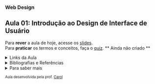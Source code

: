 ### Web Design
## Aula 01: Introdução ao Design de Interface de Usuário

Para **rever** a aula de hoje, acesse os [slides](https://www.canva.com/design/DAFuvCfXXkk/tVYjxy0FdBd5r9cD3n9gpw/edit?utm_content=DAFuvCfXXkk&utm_campaign=designshare&utm_medium=link2&utm_source=sharebutton). <br>
Para **praticar** os termos e conceitos, faça o [quiz](https://pages.github.com/). ** Ainda não criado **

<details>
<summary>Links da Aula</summary>

Notion <br>
●[Projeto de Equipe](https://awesome-van-64d.notion.site/Livraria-Drachen-3a2f946befae4058b97f3b4d3ce0d322?pvs=4)

Extensão Chrome <br>
●[GoFullPage](https://chrome.google.com/webstore/detail/gofullpage-full-page-scre/fdpohaocaechififmbbbbbknoalclacl?utm_source=ext_sidebar&hl=pt-BR)

Figma <br>
●[Projeto Base](https://www.figma.com/file/Lk1j090fkZcutgecncrZDJ/Livraria-Drachen?type=whiteboard&node-id=0-1)<br>

</details>

<details>
<summary>Bibliografias e Referências</summary>

| Assunto | Referência |
| :-----: | :--------: |
| Briefing |   [Link1](https://profandreagarcia.files.wordpress.com/2015/05/briefingparadesenvolvimentodewebsites-131127064357-phpapp02.pdf) [Link2](https://neilpatel.com/br/blog/como-criar-um-briefing/)    |
| Notion | [Link1](https://www.notion.so/pt-br/help/guides/notion-fit-tool-ecosystem) [Link2](https://www.oitchau.com.br/blog/como-usar-o-notion/#:~:text=O%20Notion%20%C3%A9%20uma%20ferramenta,lembretes%20em%20um%20s%C3%B3%20lugar) |
| RoadMap | [Link1](https://miro.com/pt/agile/o-que-e-roadmap/) [Link2](https://fia.com.br/blog/roadmap/) |
| Benchmarking | [Link1](https://fia.com.br/blog/benchmarking-o-que-e-objetivo-tipos-como-fazer-e-exemplos/#:~:text=Basicamente%2C%20o%20benchmarking%20consiste%20em,sobre%20sua%20carreira%2C%20por%20exemplo.) [Link2](https://resultadosdigitais.com.br/marketing/benchmarking/) |
| MoodBoard | [Link1](https://rockcontent.com/br/blog/moodboard/) [Link2](https://www.canva.com/pt_br/aprenda/moodboard/) |
| Prototipagem | [Link1](https://49educacao.com.br/mvp/prototipagem/) [Link2](https://medium.com/aela/quais-s%C3%A3o-as-melhores-ferramentas-de-prototipagem-de-interface-ui-ux-9b36155eef7a) |

</details>

<details>
<summary>Para saber mais</summary>


Ferramentas de Elaboração de Wireframes <br>
●[Axure](www.axure.com) (Win/Mac)<br>
●[Just in Mind](www.justinmind.com) (Win/Mac)<br>
●[OmniGraffle](www.omnigroup.com) (Mac)<br>
●[SmartDrawn](www.smartdraw.com) (Win)<br>
●[iRise](www.irise.com) (Win)<br>
●[Balsamiq](www.balsamiq.com) (Win/Mac e online)<br>
●[Gliffy](www.gliffy.com) (online)<br>

Sites de Referências
●[Dribble](https://dribbble.com/)<br>
●[Pinterest](https://br.pinterest.com/)<br>
●[Beehance](https://www.behance.net/onboarding/adobe)<br>
●[Mininal.Gallery](https://minimal.gallery/)

| Assunto | Referência |
| :-----: | :--------: |
| Marca | [Link1](https://www.shopify.com/br/blog/como-construir-sua-propria-marca-do-zero) [Link2](https://www.locaweb.com.br/blog/temas/primeiros-passos/como-criar-uma-marca/) |
| Identidade Visual | [Link1](https://br.hubspot.com/blog/marketing/identidade-visual#:~:text=O%20que%20%C3%A9%20identidade%20visual,personalidade%20e%20nicho%20de%20atua%C3%A7%C3%A3o.) [Link2](https://pontodesign.com.br/entenda-como-criar-uma-identidade-visual-adequada-para-sua-marca/) |
| UX/UI Design | [Link1](https://aelaschool.com/pt/experienciadousuario/qual-a-diferenca-entre-ux-e-ui-design-entenda-de-uma-vez/) [Link2](https://www.hostinger.com.br/tutoriais/o-que-e-ux-design) |
| Figma | [Link1](https://www.hostgator.com.br/blog/figma-descubra-o-passo-a-passo-para-usar-esta-ferramenta/) [Link2](https://awari.com.br/guia-figma/?utm_source=blog&utm_campaign=projeto+blog&utm_medium=Guia%20do%20Figma:%20Tutorial%20Completo%20para%20iniciantes) |

</details>

<sup> Aula desenvolvida pela prof. [Carol](https://github.com/CaroliniSimoes) </sup>
